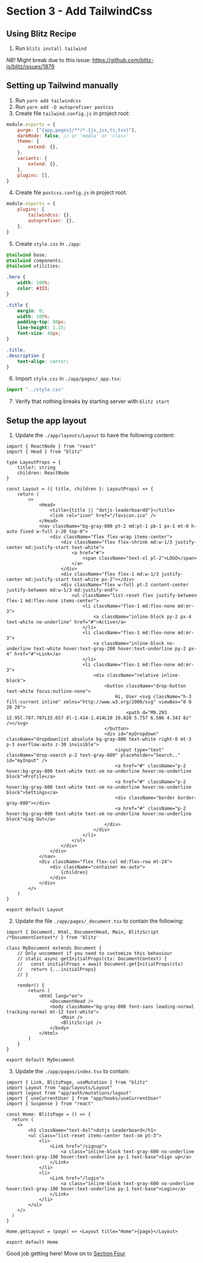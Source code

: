 # Section 3 - Add TailwindCss
## Using Blitz Recipe
1) Run `blitz install tailwind`

*NB!* Might break due to this issue: https://github.com/blitz-js/blitz/issues/1879

## Setting up Tailwind manually
1) Run `yarn add tailwindcss`
2) Run `yarn add -D autoprefixer postcss`
3) Create file `tailwind.config.js` in project root:
```js
module.exports = {
	purge: ["{app,pages}/**/*.{js,jsx,ts,tsx}"],
	darkMode: false, // or 'media' or 'class'
	theme: {
		extend: {},
	},
	variants: {
		extend: {},
	},
	plugins: [],
}
```
4) Create file `postcss.config.js` in project root:
```js
module.exports = {
	plugins: {
		tailwindcss: {},
		autoprefixer: {},
	},
}
```
5) Create `style.css` in `./app`:
```css
@tailwind base;
@tailwind components;
@tailwind utilities;

.hero {
	width: 100%;
	color: #333;
}

.title {
	margin: 0;
	width: 100%;
	padding-top: 80px;
	line-height: 1.15;
	font-size: 48px;
}

.title,
.description {
	text-align: center;
}
```
6) Import `style.css` in `./app/pages/_app.tsx`:
```ts
import "../style.css"
```
7) Verify that nothing breaks by starting server with `blitz start`

## Setup the app layout
1) Update the `./app/layouts/Layout` to have the following content:
```tsx
import { ReactNode } from "react"
import { Head } from "blitz"

type LayoutProps = {
	title?: string
	children: ReactNode
}

const Layout = ({ title, children }: LayoutProps) => {
	return (
		<>
			<Head>
				<title>{title || "dotjs-leaderboardd"}</title>
				<link rel="icon" href="/favicon.ico" />
			</Head>
			<nav className="bg-gray-800 pt-2 md:pt-1 pb-1 px-1 mt-0 h-auto fixed w-full z-20 top-0">
				<div className="flex flex-wrap items-center">
					<div className="flex flex-shrink md:w-1/3 justify-center md:justify-start text-white">
						<a href="#">
							<span className="text-xl pl-2">LOGO</span>
						</a>
					</div>
					<div className="flex flex-1 md:w-1/3 justify-center md:justify-start text-white px-2"></div>
					<div className="flex w-full pt-2 content-center justify-between md:w-1/3 md:justify-end">
						<ul className="list-reset flex justify-between flex-1 md:flex-none items-center">
							<li className="flex-1 md:flex-none md:mr-3">
								<a className="inline-block py-2 px-4 text-white no-underline" href="#">Active</a>
							</li>
							<li className="flex-1 md:flex-none md:mr-3">
								<a className="inline-block no-underline text-white hover:text-gray-200 hover:text-underline py-2 px-4" href="#">Link</a>
							</li>
							<li className="flex-1 md:flex-none md:mr-3">
								<div className="relative inline-block">
									<button className="drop-button text-white focus:outline-none">
										Hi, User <svg className="h-3 fill-current inline" xmlns="http://www.w3.org/2000/svg" viewBox="0 0 20 20">
											<path d="M9.293 12.95l.707.707L15.657 8l-1.414-1.414L10 10.828 5.757 6.586 4.343 8z" /></svg>
									</button>
									<div id="myDropdown" className="dropdownlist absolute bg-gray-800 text-white right-0 mt-3 p-3 overflow-auto z-30 invisible">
										<input type="text" className="drop-search p-2 text-gray-600" placeholder="Search.." id="myInput" />
										<a href="#" className="p-2 hover:bg-gray-800 text-white text-sm no-underline hover:no-underline block">Profile</a>
										<a href="#" className="p-2 hover:bg-gray-800 text-white text-sm no-underline hover:no-underline block">Settings</a>
										<div className="border border-gray-800"></div>
										<a href="#" className="p-2 hover:bg-gray-800 text-white text-sm no-underline hover:no-underline block">Log Out</a>
									</div>
								</div>
							</li>
						</ul>
					</div>
				</div>
			</nav>
			<div className="flex flex-col md:flex-row mt-24">
				<div className="container mx-auto">
					{children}
				</div>
			</div>
		</>
	)
}

export default Layout
```
2) Update the file `./app/pages/_document.tsx` to contain the following:
```tsx
import { Document, Html, DocumentHead, Main, BlitzScript /*DocumentContext*/ } from 'blitz'

class MyDocument extends Document {
	// Only uncomment if you need to customize this behaviour
	// static async getInitialProps(ctx: DocumentContext) {
	//   const initialProps = await Document.getInitialProps(ctx)
	//   return {...initialProps}
	// }

	render() {
		return (
			<Html lang="en">
				<DocumentHead />
				<body className="bg-gray-800 font-sans leading-normal tracking-normal mt-12 text-white">
					<Main />
					<BlitzScript />
				</body>
			</Html>
		)
	}
}

export default MyDocument

```
3) Update the `./app/pages/index.tsx` to contain: 
```tsx
import { Link, BlitzPage, useMutation } from "blitz"
import Layout from "app/layouts/Layout"
import logout from "app/auth/mutations/logout"
import { useCurrentUser } from "app/hooks/useCurrentUser"
import { Suspense } from "react"

const Home: BlitzPage = () => {
  return (
    <>
		<h1 className="text-6xl">dotjs Leaderboard</h1>
		<ul class="list-reset items-center text-sm pt-3">
			<li>
				<Link href="/signup">
					<a class="inline-block text-gray-600 no-underline hover:text-gray-100 hover:text-underline py-1 text-base">Sign up</a>
				</Link>
			</li>
			<li>
				<Link href="/login">
					<a class="inline-block text-gray-600 no-underline hover:text-gray-100 hover:text-underline py-1 text-base">Login</a>
				</Link>
			</li>
		</ul>
    </>
  )
}

Home.getLayout = (page) => <Layout title="Home">{page}</Layout>

export default Home
```
Good job getting here! Move on to [Section Four](../four)
